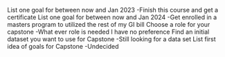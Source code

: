 List one goal for between now and Jan 2023
-Finish this course and get a certificate
List one goal for between now and Jan 2024
-Get enrolled in a masters program to utilized the rest of my GI bill
Choose a role for your capstone
-What ever role is needed I have no preference
Find an initial dataset you want to use for Capstone
-Still looking for a data set
List first idea of goals for Capstone
-Undecided
